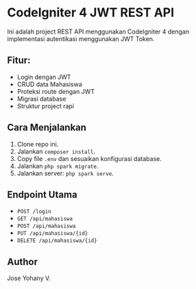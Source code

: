 # CodeIgniter 4 JWT REST API

Ini adalah project REST API menggunakan CodeIgniter 4 dengan implementasi autentikasi menggunakan JWT Token.

## Fitur:
- Login dengan JWT
- CRUD data Mahasiswa
- Proteksi route dengan JWT
- Migrasi database
- Struktur project rapi

## Cara Menjalankan
1. Clone repo ini.
2. Jalankan `composer install`.
3. Copy file `.env` dan sesuaikan konfigurasi database.
4. Jalankan `php spark migrate`.
5. Jalankan server: `php spark serve`.

## Endpoint Utama
- `POST /login`
- `GET /api/mahasiswa`
- `POST /api/mahasiswa`
- `PUT /api/mahasiswa/{id}`
- `DELETE /api/mahasiswa/{id}`

## Author
Jose Yohany V.
